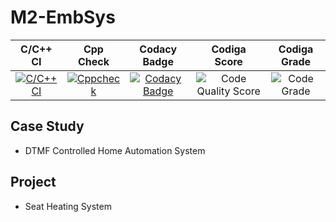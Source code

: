 # M2-EmbSys
|C/C++ CI|Cpp Check|Codacy Badge|Codiga Score|Codiga Grade|
|:--:|:--:|:--:|:--:|:--:|
|[![C/C++ CI](https://github.com/Vartik-Vats/M2-EmbSys/actions/workflows/main.yml/badge.svg)](https://github.com/Vartik-Vats/M2-EmbSys/actions/workflows/main.yml)|[![Cppcheck](https://github.com/Vartik-Vats/M2-EmbSys/actions/workflows/cpp.yml/badge.svg)](https://github.com/Vartik-Vats/M2-EmbSys/actions/workflows/cpp.yml)|[![Codacy Badge](https://app.codacy.com/project/badge/Grade/51ec5cf4bbc24ecd93e5b7afd7a99ced)](https://www.codacy.com/gh/Vartik-Vats/M2-EmbSys/dashboard?utm_source=github.com&amp;utm_medium=referral&amp;utm_content=Vartik-Vats/M2-EmbSys&amp;utm_campaign=Badge_Grade)|![Code Quality Score](https://api.codiga.io/project/31647/score/svg)|![Code Grade](https://api.codiga.io/project/31647/status/svg)|
## Case Study
-   DTMF Controlled Home Automation System 
## Project
-   Seat Heating System
